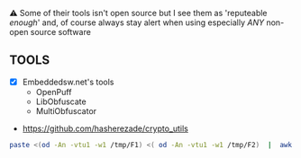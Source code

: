  ⚠️ Some of their tools isn't open source but I see them as 'reputeable *enough*' and, of course always stay alert when using especially *ANY* non-open source software
 
## TOOLS
- [x] Embeddedsw.net's tools
  - OpenPuff
  - LibObfuscate
  - MultiObfuscator


- https://github.com/hasherezade/crypto_utils
```sh
paste <(od -An -vtu1 -w1 /tmp/F1) <( od -An -vtu1 -w1 /tmp/F2)  |  awk 'NF!=2{exit}; {printf "%c", xor($1,$2)}'
```
